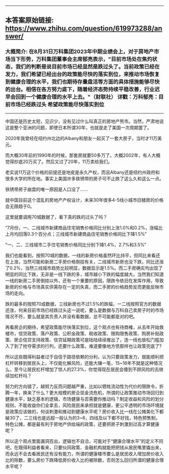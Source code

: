 ----------------------------------------
## 本答案原始链接: https://www.zhihu.com/question/619973288/answer/
### 大概简介: 在8月31日万科集团2023年中期业绩会上，对于房地产市场当下形势，万科集团董事会主席郁亮表示，"目前市场处在焦灼状态，我们的判断是说目前市场已经显然是跌过头了。当前政策已经在发力，我们希望已经出台的政策能尽快的落实到位，来推动市场恢复到健康合理的水平，我们也期待存量盘活等方面的具体措施能够尽快的出台。相信在各方努力底下，随着经济态势持续平稳改善，行业迟早会回到一个健康合理的水平上去。"（财联社） 详戳：万科郁亮：目前市场已经跌过头 希望政策能尽快落实到位
----------------------------------------
中国还是历史太短，见识少，没有见过什么叫真正的房地产熊市。当然，严肃地说这是整个亚洲的问题，即使日本所谓30年，也就是走了美国一次周期罢了。

2020年我曾经在纽约州北边的Albany和朋友一起买了一套大房子，当时才11万美元。

而大概30年前的1990年的时候，那套房就要50多万了。大概2002年，有人大概觉得抄底20万买了。然后又过了20年，11万卖给我们。

老实说11万这个价格的前提还是地皮是永久产权，而且Albany还是纽约州政府和很多大学的所在地。事实上美国许多铁锈带的房子可不止跌了这么久和这么一点。

铁锈带房子崩盘的唯一原因是人口没了……

就中国目前这个混乱的房地产产权设计，未来30年很多4-5线小城市旧楼房的价格会无限趋于0。

这里就要调用70城数据了，看下真的跌的过头了吗？

“7月份，一、二线城市新建商品住宅销售价格同比分别上涨1.0%和0.2%，涨幅比上月均回落0.3个百分点；三线城市新建商品住宅销售价格同比下降1.5%”

“一、二、三线城市二手住宅销售价格同比分别下降1.4%、2.7%和3.5%”

我们也能看到，按照70城的数据，一线的新房价格虽然环比持平，但同比来看还在上涨，当然可能和新房二手房价格倒挂有关，二线城市新房也没下跌，同比还涨了0.2%，当然三线城市趋势比较明显，数据显示是1.5%。而二手房确实均出现了明显的同比下跌，无非是一线下跌的多，城市越小下跌的幅度越大。当然我们知道一线的新房二手房倒挂以外，还有一个重要的原因，限跌令依旧在发挥作用，导致新房的价格与市场真实供需存在一定的失真，而二手房的价格趋势反而更能反映市场的走向。

跌的最多的按照70成数据，三线新房也不过1.5%的跌幅，一二线按照官方的数据还涨，何来目前市场已经跌过头这一说呢，要么是数据与万科自己卖房子时的市场情况不符，要么就是其负责人并没有看数据，总不可能都是对的吧。

再看房企的期待，希望政策能尽快落实到位，这个观点也有待商榷，从去年开始救楼市，信贷政策、落户政策、公积金政策、税收政策、限购限售政策、购房补贴政策、房企信贷支持政策、信贷延期政策可是陆陆续续推出了，连一线也放松门槛加入了到了抢夺需求的行列，还要什么政策，难道要像地方债那样也让政策兜底了?

所以这些既得利益者过于自信于路径依赖的分利，认为只要政策发力，就能顺利把杠杆转移到居民头上，不仅能化解风险，还能大赚一笔，15~16年不就是这种情况么，至今让居民杠杆增加了惊人的27.3%，你觉得现在居民会傻到不顾风险的去继续加杠杆吗？

努力的方向错了，越努力反而问题越严重，比如以牺牲流动性为代价的限跌令，折腾一年，换来了什么？更大规模的房企现金流危机，所谓的让政策推动市场回归到健康水平，缺乏基本的逻辑，市场健康与否需要你推动吗？制定收益和风险的划分规则，不能收益你们全拿去，风险居民来承担就是健康，更公平透明的市场环境就是政策应该做的，何谈刺激和推动到健康水平呢？房价收入比一线在公摊美化下都破30了，二三线也是远超一般认为的3~6，四线及以下都不好找，特色预售制，特色公摊，都是最有利于房地产供给端的政策，还要把房子刺激到过高才算健康呢？

所以这个观点里面漏洞百出，逻辑也不自洽，可能对于“健康合理水平”的定义不同吧，在既得利益者看来，只要伙同政策、金融机构就能把把钱从居民嘴里撬出来，而永远不会去看居民还有没有能力，所谓的健康楼市要么是居民收入增加房价收入比的除数，要么房价下跌降低房价收入比的被除数，否则怎么回归所谓的健康合理水平呢？